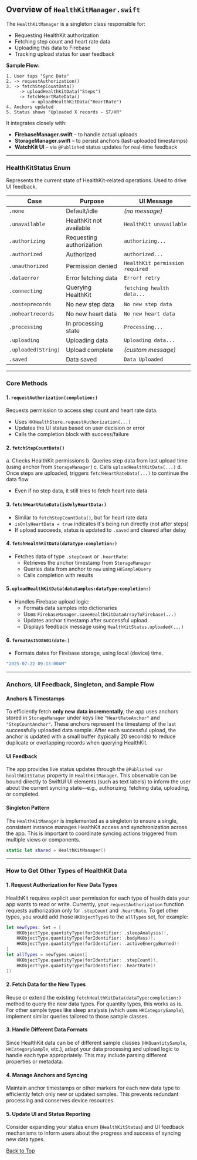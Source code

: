 ## Overview of `HealthKitManager.swift`

The `HealthKitManager` is a singleton class responsible for:

- Requesting HealthKit authorization
- Fetching step count and heart rate data
- Uploading this data to Firebase
- Tracking upload status for user feedback

**Sample Flow:**
```text
1. User taps "Sync Data"
2. -> requestAuthorization()
3. -> fetchStepCountData()
     -> uploadHealthKitData("Steps")
     -> fetchHeartRateData()
         -> uploadHealthKitData("HeartRate")
4. Anchors updated
5. Status shows "Uploaded X records - ST/HR"
```

It integrates closely with:
- **FirebaseManager.swift** – to handle actual uploads
- **StorageManager.swift** – to persist anchors (last-uploaded timestamps)
- **WatchKit UI** – via `@Published` status updates for real-time feedback

---

### HealthKitStatus Enum

Represents the current state of HealthKit-related operations. Used to drive UI feedback.

| Case              | Purpose                               | UI Message                |
|-------------------|----------------------------------------|----------------------------|
| `.none`           | Default/idle                           | *(no message)*             |
| `.unavailable`    | HealthKit not available                | `HealthKit unavailable`    |
| `.authorizing`    | Requesting authorization               | `authorizing...`           |
| `.authorized`     | Authorized                             | `authorized...`            |
| `.unauthorized`   | Permission denied                      | `HealthKit permission required` |
| `.dataerror`      | Error fetching data                    | `Error! retry`             |
| `.connecting`     | Querying HealthKit                     | `fetching health data...`  |
| `.nosteprecords`  | No new step data                       | `No new step data`         |
| `.noheartrecords` | No new heart data                      | `No new heart data`        |
| `.processing`     | In processing state                    | `Processing...`            |
| `.uploading`      | Uploading data                         | `Uploading data...`        |
| `.uploaded(String)`| Upload complete                       | *(custom message)*         |
| `.saved`          | Data saved                             | `Data Uploaded`            |

---

### Core Methods

#### 1. `requestAuthorization(completion:)`
Requests permission to access step count and heart rate data.
- Uses `HKHealthStore.requestAuthorization(...)`
- Updates the UI status based on user decision or error
- Calls the completion block with success/failure


#### 2. `fetchStepCountData()`
a. Checks HealthKit permissions
b. Queries step data from last upload time (using anchor from `StorageManager`)
c. Calls `uploadHealthKitData(...)`
d. Once steps are uploaded, triggers `fetchHeartRateData(...)` to continue the data flow
  * Even if no step data, it still tries to fetch heart rate data

#### 3. `fetchHeartRateData(isOnlyHeartData:)`
- Similar to `fetchStepCountData()`, but for heart rate data
- `isOnlyHeartData = true` indicates it's being run directly (not after steps)
- If upload succeeds, status is updated to `.saved` and cleared after delay

#### 4. `fetchHealthKitData(dataType:completion:)`
* Fetches data of type `.stepCount` or `.heartRate`:
  - Retrieves the anchor timestamp from `StorageManager`
  - Queries data from anchor to `now` using `HKSampleQuery`
  - Calls completion with results

#### 5. `uploadHealthKitData(dataSamples:dataType:completion:)`
* Handles Firebase upload logic:
  - Formats data samples into dictionaries
  - Uses `FirebaseManager.saveHealthKitDataArrayToFirebase(...)`
  - Updates anchor timestamp after successful upload
  - Displays feedback message using `HealthKitStatus.uploaded(...)`

#### 6. `formatAsISO8601(date:)`
* Formats dates for Firebase storage, using local (device) time.
```swift
"2025-07-22 09:13:00AM"
```

---

### Anchors, UI Feedback, Singleton, and Sample Flow

#### Anchors & Timestamps  
To efficiently fetch **only new data incrementally**, the app uses anchors stored in `StorageManager` under keys like `"HeartRateAnchor"` and `"StepCountAnchor"`. These anchors represent the timestamp of the last successfully uploaded data sample. After each successful upload, the anchor is updated with a small buffer (typically 20 seconds) to reduce duplicate or overlapping records when querying HealthKit.

#### UI Feedback  
The app provides live status updates through the `@Published var healthKitStatus` property in `HealthKitManager`. This observable can be bound directly to SwiftUI UI elements (such as text labels) to inform the user about the current syncing state—e.g., authorizing, fetching data, uploading, or completed.

#### Singleton Pattern  
The `HealthKitManager` is implemented as a singleton to ensure a single, consistent instance manages HealthKit access and synchronization across the app. This is important to coordinate syncing actions triggered from multiple views or components.

```swift
static let shared = HealthKitManager()
```

---

### How to Get Other Types of HealthKit Data

#### 1. Request Authorization for New Data Types
HealthKit requires explicit user permission for each type of health data your app wants to read or write. Currently, your `requestAuthorization` function requests authorization only for `.stepCount` and `.heartRate`. To get other types, you would add those `HKObjectType`s to the `allTypes` set, for example:

```swift
let newTypes: Set = [
    HKObjectType.quantityType(forIdentifier: .sleepAnalysis)!,
    HKObjectType.quantityType(forIdentifier: .bodyMass)!,
    HKObjectType.quantityType(forIdentifier: .activeEnergyBurned)!
]
let allTypes = newTypes.union([
    HKObjectType.quantityType(forIdentifier: .stepCount)!,
    HKObjectType.quantityType(forIdentifier: .heartRate)!
])
```

#### 2. Fetch Data for the New Types  
Reuse or extend the existing `fetchHealthKitData(dataType:completion:)` method to query the new data types. For quantity types, this works as is. For other sample types like sleep analysis (which uses `HKCategorySample`), implement similar queries tailored to those sample classes.

#### 3. Handle Different Data Formats  
Since HealthKit data can be of different sample classes (`HKQuantitySample`, `HKCategorySample`, etc.), adapt your data processing and upload logic to handle each type appropriately. This may include parsing different properties or metadata.

#### 4. Manage Anchors and Syncing  
Maintain anchor timestamps or other markers for each new data type to efficiently fetch only new or updated samples. This prevents redundant processing and conserves device resources.

#### 5. Update UI and Status Reporting  
Consider expanding your status enum (`HealthKitStatus`) and UI feedback mechanisms to inform users about the progress and success of syncing new data types.








[Back to Top](#overview-of-healthkitmanagerswift)








